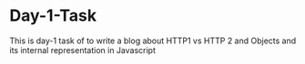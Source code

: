 # Day-1-Task
This is day-1 task of to write a blog about HTTP1 vs HTTP 2 and Objects and its internal representation in Javascript 
